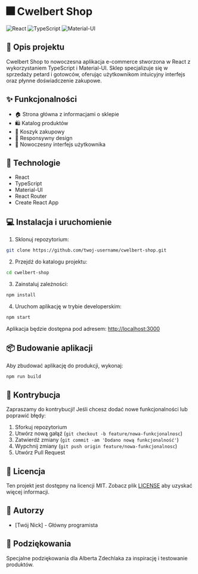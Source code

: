 # 🎆 Cwelbert Shop

![React](https://img.shields.io/badge/React-20232A?style=for-the-badge&logo=react&logoColor=61DAFB)
![TypeScript](https://img.shields.io/badge/TypeScript-007ACC?style=for-the-badge&logo=typescript&logoColor=white)
![Material-UI](https://img.shields.io/badge/Material--UI-0081CB?style=for-the-badge&logo=material-ui&logoColor=white)

## 📝 Opis projektu

Cwelbert Shop to nowoczesna aplikacja e-commerce stworzona w React z wykorzystaniem TypeScript i Material-UI. Sklep specjalizuje się w sprzedaży petard i gotowców, oferując użytkownikom intuicyjny interfejs oraz płynne doświadczenie zakupowe.

## ✨ Funkcjonalności

- 🏠 Strona główna z informacjami o sklepie
- 🛍️ Katalog produktów
- 🛒 Koszyk zakupowy
- 📱 Responsywny design
- 🎨 Nowoczesny interfejs użytkownika

## 🚀 Technologie

- React
- TypeScript
- Material-UI
- React Router
- Create React App

## 💻 Instalacja i uruchomienie

1. Sklonuj repozytorium:
```bash
git clone https://github.com/twoj-username/cwelbert-shop.git
```

2. Przejdź do katalogu projektu:
```bash
cd cwelbert-shop
```

3. Zainstaluj zależności:
```bash
npm install
```

4. Uruchom aplikację w trybie developerskim:
```bash
npm start
```

Aplikacja będzie dostępna pod adresem: [http://localhost:3000](http://localhost:3000)

## 📦 Budowanie aplikacji

Aby zbudować aplikację do produkcji, wykonaj:

```bash
npm run build
```

## 🤝 Kontrybucja

Zapraszamy do kontrybucji! Jeśli chcesz dodać nowe funkcjonalności lub poprawić błędy:

1. Sforkuj repozytorium
2. Utwórz nową gałąź (`git checkout -b feature/nowa-funkcjonalnosc`)
3. Zatwierdź zmiany (`git commit -am 'Dodano nową funkcjonalność'`)
4. Wypchnij zmiany (`git push origin feature/nowa-funkcjonalnosc`)
5. Utwórz Pull Request

## 📄 Licencja

Ten projekt jest dostępny na licencji MIT. Zobacz plik [LICENSE](LICENSE) aby uzyskać więcej informacji.

## 👥 Autorzy

- [Twój Nick] - Główny programista

## 🙏 Podziękowania

Specjalne podziękowania dla Alberta Zdechlaka za inspirację i testowanie produktów.
